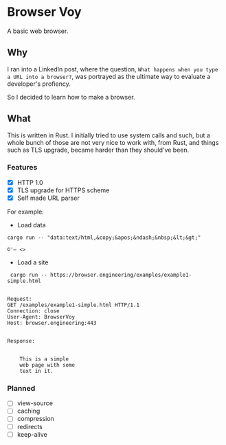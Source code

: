 # Browser Voy

A basic web browser.

## Why

I ran into a LinkedIn post, where the question, `What happens when you type a URL into a browser?`, was portrayed as
the ultimate way to evaluate a developer's profiency.

So I decided to learn how to make a browser.

## What

This is written in Rust. I initially tried to use system calls and such, but
a whole bunch of those are not very nice to work with, from Rust, and things
such as TLS upgrade, became harder than they should've been.

### Features

- [x] HTTP 1.0
- [x] TLS upgrade for HTTPS scheme
- [x] Self made URL parser

For example:

- Load data

```console
cargo run -- "data:text/html,&copy;&apos;&ndash;&nbsp;&lt;&gt;"

©'– <>
```

- Load a site

```console
 cargo run -- https://browser.engineering/examples/example1-simple.html


Request:
GET /examples/example1-simple.html HTTP/1.1
Connection: close
User-Agent: BrowserVoy
Host: browser.engineering:443


Response:


    This is a simple
    web page with some
    text in it.

```

### Planned

- [ ] view-source
- [ ] caching
- [ ] compression
- [ ] redirects
- [ ] keep-alive
